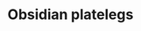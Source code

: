 ---
layout: item
title: Obsidian platelegs
item-id: 21304
datatable: true
id: 21304
name: "Obsidian platelegs"
members: true
lowalch: 26800
highalch: 40200
examine: "Provides excellent protection."
monsters:
  - id: 2173
    name: "TzHaar-Ket"
    members: true
    combat_level: 149
    wiki_url: "https://oldschool.runescape.wiki/w/TzHaar-Ket#Level_149"
    drops:
      - quantity: "1"
        rarity: 0.0005
    image: "https://oldschool.runescape.wiki/images/6/6c/TzHaar-Ket.png?ee1fa"
  - id: 7679
    name: "TzHaar-Ket"
    members: true
    combat_level: 221
    wiki_url: "https://oldschool.runescape.wiki/w/TzHaar-Ket#Level_221"
    drops:
      - quantity: "1"
        rarity: 0.0005
    image: "https://oldschool.runescape.wiki/images/6/6c/TzHaar-Ket.png?ee1fa"
---